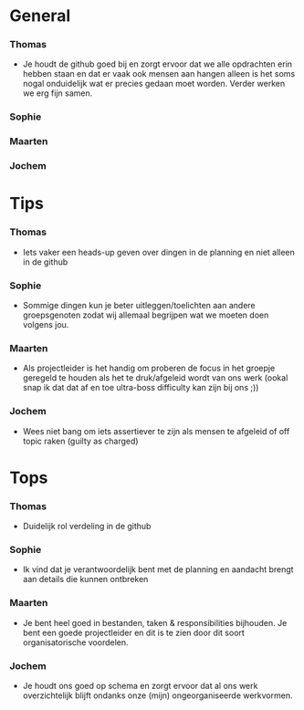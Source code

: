 # General 
### Thomas
- Je houdt de github goed bij en zorgt ervoor dat we alle opdrachten erin hebben staan en dat er vaak ook mensen aan hangen alleen is het soms nogal onduidelijk wat er precies gedaan moet worden. Verder werken we erg fijn samen.
### Sophie
### Maarten
### Jochem

# Tips
### Thomas
- Iets vaker een heads-up geven over dingen in de planning en niet alleen in de github
### Sophie
- Sommige dingen kun je beter uitleggen/toelichten aan andere groepsgenoten zodat wij allemaal begrijpen wat we moeten doen volgens jou.
### Maarten
- Als projectleider is het handig om proberen de focus in het groepje geregeld te houden als het te druk/afgeleid wordt van ons werk (ookal snap ik dat dat af en toe ultra-boss difficulty kan zijn bij ons ;)) 
### Jochem
- Wees niet bang om iets assertiever te zijn als mensen te afgeleid of off topic raken (guilty as charged) 

# Tops
### Thomas
- Duidelijk rol verdeling in de github
### Sophie
- Ik vind dat je verantwoordelijk bent met de planning en aandacht brengt aan details die kunnen ontbreken
### Maarten
- Je bent heel goed in bestanden, taken & responsibilities bijhouden. Je bent een goede projectleider en dit is te zien door dit soort organisatorische voordelen.
### Jochem
- Je houdt ons goed op schema en zorgt ervoor dat al ons werk overzichtelijk blijft ondanks onze (mijn) ongeorganiseerde werkvormen.

